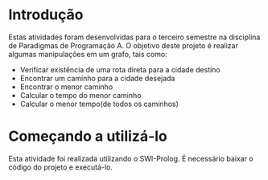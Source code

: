 # Introdução

Estas atividades foram desenvolvidas para o terceiro semestre na disciplina de Paradigmas de Programação A.
O objetivo deste projeto é realizar algumas manipulações em um grafo, tais como:
- Verificar existência de uma rota direta para a cidade destino
- Encontrar um caminho para a cidade desejada
- Encontrar o menor caminho
- Calcular o tempo do menor caminho
- Calcular o menor tempo(de todos os caminhos)

# Começando a utilizá-lo

Esta atividade foi realizada utilizando o SWI-Prolog.
É necessário baixar o código do projeto e executá-lo.
